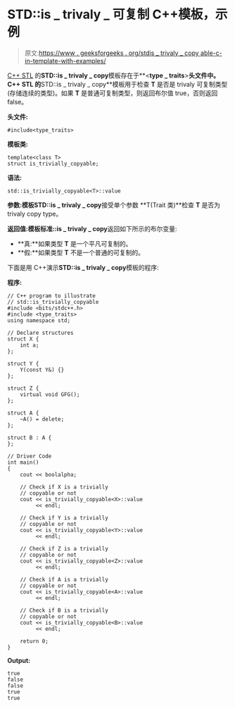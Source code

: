 # STD::is _ trivaly _ 可复制 C++模板，示例

> 原文:[https://www . geeksforgeeks . org/stdis _ trivaly _ copy able-c-in-template-with-examples/](https://www.geeksforgeeks.org/stdis_trivially_copyable-template-in-c-with-examples/)

[C++ STL](https://www.geeksforgeeks.org/the-c-standard-template-library-stl/) 的**STD::is _ trivaly _ copy**模板存在于**<**type _ traits**>**头文件中。C++ STL 的**STD::is _ trivaly _ copy**模板用于检查 **T** 是否是 trivaly 可复制类型(存储连续的类型)。如果 **T** 是普通可复制类型，则返回布尔值 true，否则返回 false。

**头文件:**

```
#include<type_traits>

```

**模板类:**

```
template<class T>
struct is_trivially_copyable;

```

**语法:**

```
std::is_trivially_copyable<T>::value

```

**参数:**模板**STD::is _ trivaly _ copy**接受单个参数 **T(Trait 类)**检查 **T** 是否为 trivaly copy type。

**返回值:**模板**标准::is _ trivaly _ copy**返回如下所示的布尔变量:

*   **真:**如果类型 **T** 是一个平凡可复制的。
*   **假:**如果类型 **T** 不是一个普通的可复制的。

下面是用 C++演示**STD::is _ trivaly _ copy**模板的程序:

**程序:**

```
// C++ program to illustrate
// std::is_trivially_copyable
#include <bits/stdc++.h>
#include <type_traits>
using namespace std;

// Declare structures
struct X {
    int a;
};

struct Y {
    Y(const Y&) {}
};

struct Z {
    virtual void GFG();
};

struct A {
    ~A() = delete;
};

struct B : A {
};

// Driver Code
int main()
{
    cout << boolalpha;

    // Check if X is a trivially
    // copyable or not
    cout << is_trivially_copyable<X>::value
         << endl;

    // Check if Y is a trivially
    // copyable or not
    cout << is_trivially_copyable<Y>::value
         << endl;

    // Check if Z is a trivially
    // copyable or not
    cout << is_trivially_copyable<Z>::value
         << endl;

    // Check if A is a trivially
    // copyable or not
    cout << is_trivially_copyable<A>::value
         << endl;

    // Check if B is a trivially
    // copyable or not
    cout << is_trivially_copyable<B>::value
         << endl;

    return 0;
}
```

**Output:**

```
true
false
false
true
true

```